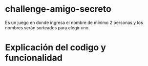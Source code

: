 # challenge-amigo-secreto
Es un juego en donde ingresa el nombre de mínimo 2 personas y los nombres serán sorteados para elegir uno.

# Explicación del codigo y funcionalidad
